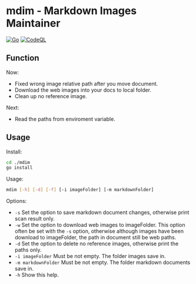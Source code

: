 # mdim - Markdown Images Maintainer

[![Go](https://github.com/bunnier/mdim/actions/workflows/go.yml/badge.svg)](https://github.com/bunnier/mdim/actions/workflows/go.yml)
[![CodeQL](https://github.com/bunnier/mdim/actions/workflows/codeql-analysis.yml/badge.svg)](https://github.com/bunnier/mdim/actions/workflows/codeql-analysis.yml)

## Function

Now:

- Fixed wrong image relative path after you move document.
- Download the web images into your docs to local folder.
- Clean up no reference image.

Next:

- Read the paths from enviroment variable.

## Usage

Install:

```bash
cd ./mdim
go install
```

Usage:

```bash
mdim [-h] [-d] [-f] [-i imageFolder] [-m markdownFolder] 
```

Options:

- `-s` Set the option to save markdown document changes, otherwise print scan result only.
- `-w` Set the option to download web images to imageFolder. This option often be set with the `-s` option, otherwise although images have been download to imageFolder, the path in document still be web paths.
- `-d` Set the option to delete no reference images, otherwise print the paths only.
- `-i imageFolder` Must be not empty. The folder images save in.
- `-m markdownFolder` Must be not empty. The folder markdown documents save in.
- `-h` Show this help.
